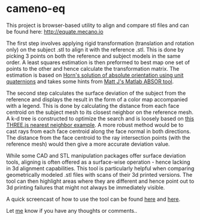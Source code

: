 # cameno-eq


This project is browser-based utility to align and compare stl files and can be found here: http://equate.mecano.io

The first step involves applying rigid transformation (translation and rotation only) on the subject .stl 
to align it with the reference .stl. This is done by picking 3 points on both the reference and subject models
in the same order. A least squares estimation is then preformed to best map one set of points to the other and
hence calculate the transformation matrix. The estimation is based on
<a target="_blank" href="http://web.stanford.edu/class/cs273/refs/Absolute-OPT.pdf"> Horn's solution 
of absolute orientation using unit quaternions</a>  and takes some hints from 
<a target="_blank" href="http://www.mathworks.com/matlabcentral/fileexchange/26186-absolute-orientation-horn-s-method">
Matt J's Matlab ABSOR tool</a>.

The second step calculates the surface deviation of the subject from the reference and displays the 
result in the form of a color map accompanied with a legend. This is done by calculating the distance from each
face centroid on the subject mesh to its closest neighbor on the reference mesh. A k-d tree is constructed to 
optimize the search and is loosely based on
<a href="http://threejs.org/examples/#webgl_nearestneighbour" target="_blank">this THREE.js nearest neighbor example</a>.
A more robust method would be to cast rays from each face centroid along the face normal in both directions. 
The distance from the face centroid to the ray intersection points (with the reference mesh) would then give a 
more accurate deviation value.


 While some CAD and STL manipulation packages offer surface deviation tools, aligning is often offered as a surface-wise operation - hence lacking in 3d alignment capabilities. This tool is particularly helpful when comparing geometrically modeled .stl files with scans of their 3d printed versions. The tool can then highlight areas where they are different and hence point out to 3d printing failures that might not always be immediately visible.

A quick screencast of how to use the tool can be found <a href="https://youtu.be/XTTkiUkwN98" target="_blank">here</a> and <a href="https://www.youtube.com/watch?v=wFyetQUi8Yc" target="_blank">here</a>.

Let <a href="http://ahmedhosny.net" target="_blank">me</a> know if you have any thoughts or comments..
